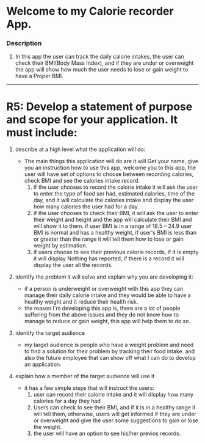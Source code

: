 # Welcome to my Calorie recorder App.

### Description

1. In this app the user can track the daily calorie intakes, the user can check their BMI(Body Mass Index), and if they are under or overweight the app will show how much the user needs to lose or gain weight to have a Proper BMI.

---

# R5: Develop a statement of purpose and scope for your application. It must include:

1. describe at a high level what the application will do:

   - The main things this application will do are it will Get your name, give you an instruction how to use this app, welcome you to this app, the user will have set of options to choose between recording calories, check BMI and see the calories intake record.
     1. if the user chooses to record the calorie intake it will ask the user to enter the type of food ser had, estimated calories, time of the day, and it will calculate the calories intake and display the user how many calories the user had for a day.
     2. if the user chooses to check their BMI, it will ask the user to enter their weight and height and the app will calculate their BMI and will show it to them. if user BMI is in a range of 18.5 – 24.9 user BMI is normal and has a healthy weight, if user's BMI is less than or greater than the range it will tell them how to lose or gain weight by estimation.
     3. if users choose to see their previous calorie records, if it is empty it will display Nothing has reported, if there is a record it will display the user all the records.

2. identify the problem it will solve and explain why you are developing it:
   - if a person is underweight or overweight with this app they can manage their daily calorie intake and they would be able to have a healthy weight and it reduce their health risk.
   - the reason I'm developing this app is, there are a lot of people suffering from the above issues and they do not know how to manage to reduce or gain weight, this app will help them to do so.
3. identify the target audience
   - my target audience is people who have a weight problem and need to find a solution for their problem by tracking their food intake. and also the future employee that can show off what I can do to develop an application.
4. explain how a member of the target audience will use it
   - it has a few simple steps that will instruct the users:
     1. user can record their calorie intake and it will display how many calories for a day they had
     2. Users can check to see their BMI, and if it is in a healthy range it will tell them, otherwise, users will get informed if they are under or overweight and give the user some suggestions to gain or lose the weight.
     3. the user will have an option to see his/her previos records.
